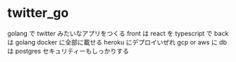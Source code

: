 # twitter_go

golang で twitter みたいなアプリをつくる
front は react を typescript で
back は golang
docker に全部に載せる
heroku にデプロイいぜれ gcp or aws に
db は postgres
セキュリティーもしっかりする
